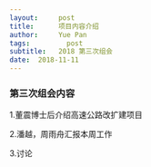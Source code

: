 ```yaml
---
layout:     post
title:      项目内容介绍
author:     Yue Pan
tags: 		  post
subtitle:   2018 第三次组会
date:  2018-11-11
---
```


### 第三次组会内容

1.董震博士后介绍高速公路改扩建项目

2.潘越，周雨舟汇报本周工作

3.讨论
